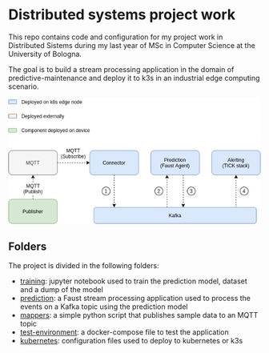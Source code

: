 # Distributed systems project work
This repo contains code and configuration for my project work in Distributed Sistems during my last year of MSc in Computer Science at the University of Bologna.

The goal is to build a stream processing application in the domain of predictive-maintenance and deploy it to k3s in an industrial edge computing scenario.

![Architecture](https://github.com/alessandropacielli/predictive-maintenance/raw/master/docs/images/architecture.png "Architecture")

## Folders
The project is divided in the following folders:
+ [training](https://github.com/alessandropacielli/predictive-maintenance/tree/master/training): jupyter notebook used to train the prediction model, dataset and a dump of the model
+ [prediction](https://github.com/alessandropacielli/predictive-maintenance/tree/master/prediction): a Faust stream processing application used to process the events on a Kafka topic using the prediction model
+ [mappers](https://github.com/alessandropacielli/predictive-maintenance/tree/master/mappers): a simple python script that publishes sample data to an MQTT topic
+ [test-environment](https://github.com/alessandropacielli/predictive-maintenance/tree/master/test-environment): a docker-compose file to test the application
+ [kubernetes](https://github.com/alessandropacielli/predictive-maintenance/tree/master/kubernetes): configuration files used to deploy to kubernetes or k3s
